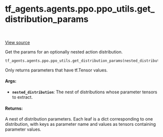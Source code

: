 <div itemscope itemtype="http://developers.google.com/ReferenceObject">
<meta itemprop="name" content="tf_agents.agents.ppo.ppo_utils.get_distribution_params" />
<meta itemprop="path" content="Stable" />
</div>

# tf_agents.agents.ppo.ppo_utils.get_distribution_params

<table class="tfo-notebook-buttons tfo-api" align="left">
</table>

<a target="_blank" href="https://github.com/tensorflow/agents/tree/master/tf_agents/agents/ppo/ppo_utils.py">View
source</a>

Get the params for an optionally nested action distribution.

``` python
tf_agents.agents.ppo.ppo_utils.get_distribution_params(nested_distribution)
```



<!-- Placeholder for "Used in" -->

Only returns parameters that have tf.Tensor values.

#### Args:

*   <b>`nested_distribution`</b>: The nest of distributions whose parameter
    tensors to extract.

#### Returns:

A nest of distribution parameters. Each leaf is a dict corresponding to one
distribution, with keys as parameter name and values as tensors containing
parameter values.
